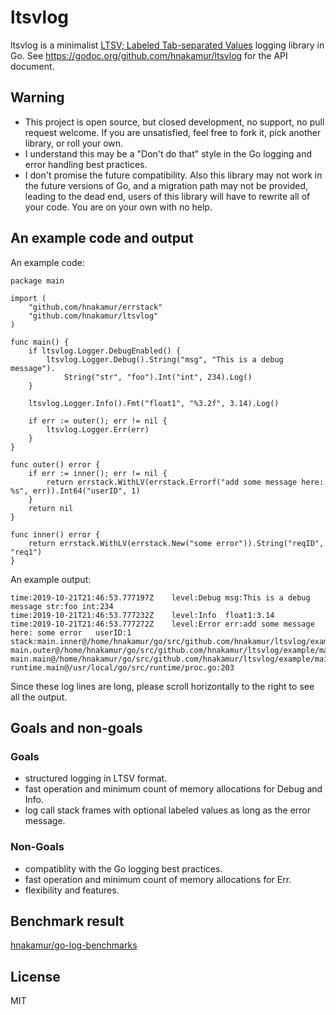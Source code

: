 ltsvlog
=======

ltsvlog is a minimalist [LTSV; Labeled Tab-separated Values](http://ltsv.org/) logging library in Go.
See https://godoc.org/github.com/hnakamur/ltsvlog for the API document.

## Warning

* This project is open source, but closed development, no support, no pull request welcome. If you are unsatisfied, feel free to fork it, pick another library, or roll your own.
* I understand this may be a "Don't do that" style in the Go logging and error handling best practices.
* I don't promise the future compatibility. Also this library may not work in the future versions of Go, and a migration path may not be provided, leading to the dead end, users of this library will have to rewrite all of your code. You are on your own with no help.

## An example code and output

An example code:

```
package main

import (
	"github.com/hnakamur/errstack"
	"github.com/hnakamur/ltsvlog"
)

func main() {
	if ltsvlog.Logger.DebugEnabled() {
		ltsvlog.Logger.Debug().String("msg", "This is a debug message").
			String("str", "foo").Int("int", 234).Log()
	}

	ltsvlog.Logger.Info().Fmt("float1", "%3.2f", 3.14).Log()

	if err := outer(); err != nil {
		ltsvlog.Logger.Err(err)
	}
}

func outer() error {
	if err := inner(); err != nil {
		return errstack.WithLV(errstack.Errorf("add some message here: %s", err)).Int64("userID", 1)
	}
	return nil
}

func inner() error {
	return errstack.WithLV(errstack.New("some error")).String("reqID", "req1")
}
```

An example output:

```
time:2019-10-21T21:46:53.777197Z	level:Debug	msg:This is a debug message	str:foo	int:234
time:2019-10-21T21:46:53.777232Z	level:Info	float1:3.14
time:2019-10-21T21:46:53.777272Z	level:Error	err:add some message here: some error	userID:1	stack:main.inner@/home/hnakamur/go/src/github.com/hnakamur/ltsvlog/example/main.go:31 main.outer@/home/hnakamur/go/src/github.com/hnakamur/ltsvlog/example/main.go:22 main.main@/home/hnakamur/go/src/github.com/hnakamur/ltsvlog/example/main.go:16 runtime.main@/usr/local/go/src/runtime/proc.go:203
```

Since these log lines are long, please scroll horizontally to the right to see all the output.

## Goals and non-goals

### Goals

* structured logging in LTSV format.
* fast operation and minimum count of memory allocations for Debug and Info.
* log call stack frames with optional labeled values as long as the error message.

### Non-Goals

* compatiblity with the Go logging best practices.
* fast operation and minimum count of memory allocations for Err.
* flexibility and features.

## Benchmark result
[hnakamur/go-log-benchmarks](https://github.com/hnakamur/go-log-benchmarks)

## License
MIT

